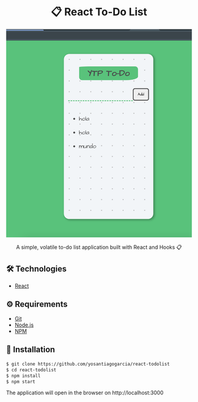 # <div align="center">📋 React To-Do List</div>

<img src="./.github/screen.png" />

<p align="center">A simple, volatile to-do list application built with React and Hooks 📋</p>

## 🛠️ Technologies

<ul>
  <li><a href="https://reactjs.org/">React</a></li>
</ul>

## ⚙️ Requirements

<ul>
  <li><a href="https://git-scm.com/">Git</a></li>
  <li><a href="https://nodejs.org/en/">Node.js</a></li>
  <li><a href="https://www.npmjs.com/">NPM</a></li>
</ul>

## 🚀 Installation

```
$ git clone https://github.com/yosantiagogarcia/react-todolist
$ cd react-todolist
$ npm install
$ npm start
```

The application will open in the browser on http://localhost:3000
